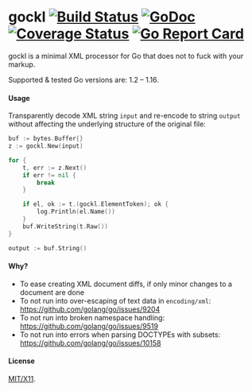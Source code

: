 gockl [![Build Status](https://secure.travis-ci.org/roblillack/gockl.png?branch=master)](http://travis-ci.org/roblillack/gockl)
[![GoDoc](http://godoc.org/github.com/roblillack/gockl?status.png)](http://godoc.org/github.com/roblillack/gockl)
[![Coverage Status](https://coveralls.io/repos/github/roblillack/gockl/badge.svg)](https://coveralls.io/github/roblillack/gockl)
[![Go Report Card](https://goreportcard.com/badge/github.com/roblillack/tack)](https://goreportcard.com/report/github.com/roblillack/tack)
=======

gockl is a minimal XML processor for Go that does not to fuck with your markup.

Supported & tested Go versions are: 1.2 – 1.16.

#### Usage ####

Transparently decode XML string `input` and re-encode to string `output` without affecting
the underlying structure of the original file:

```go
buf := bytes.Buffer{}
z := gockl.New(input)

for {
	t, err := z.Next()
	if err != nil {
		break
	}

	if el, ok := t.(gockl.ElementToken); ok {
		log.Println(el.Name())
	}
	buf.WriteString(t.Raw())
}

output := buf.String()
```

#### Why? ####

* To ease creating XML document diffs, if only minor changes to a document are done
* To not run into over-escaping of text data in `encoding/xml`: https://github.com/golang/go/issues/9204
* To not run into broken namespace handling: https://github.com/golang/go/issues/9519
* To not run into errors when parsing DOCTYPEs with subsets: https://github.com/golang/go/issues/10158

#### License ####

[MIT/X11](https://github.com/roblillack/gockl/blob/master/LICENSE.txt).

